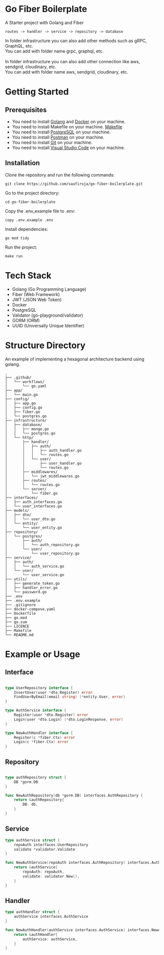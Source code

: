 # Go Fiber Boilerplate

A Starter project with Golang and Fiber

```
routes -> handler -> service -> repository -> database
```

In folder infrastructure you can also add other methods such as gRPC, GraphQL, etc. </br>
You can add with folder name grpc, graphql, etc. </br>
</br>
In folder infrastructure you can also add other connection like aws, sendgrid, cloudinary, etc. </br>
You can add with folder name aws, sendgrid, cloudinary, etc. </br>

# Getting Started

## Prerequisites

- You need to install [Golang](https://golang.org/doc/install) and [Docker](https://docs.docker.com/get-docker/) on your machine.
- You need to install Makefile on your machine. [Makefile](https://sourceforge.net/projects/mingw/)
- You need to install [PostgreSQL](https://www.postgresql.org/download/) on your machine.
- You need to install [Postman](https://www.postman.com/downloads/) on your machine.
- You need to install [Git](https://git-scm.com/downloads) on your machine.
- You need to install [Visual Studio Code](https://code.visualstudio.com/download) on your machine.

## Installation

Clone the repository and run the following commands:

```
git clone https://github.com/saufiroja/go-fiber-boilerplate.git
```

Go to the project directory:

```
cd go-fiber-boilerplate
```

Copy the .env_example file to .env:

```
copy .env.example .env
```

Install dependencies:

```
go mod tidy
```

Run the project:

```
make run
```

# Tech Stack

- Golang (Go Programming Language)
- Fiber (Web Framework)
- JWT (JSON Web Token)
- Docker
- PostgreSQL
- Validator (go-playground/validator)
- GORM (ORM)
- UUID (Universally Unique Identifier)

# Structure Directory

An example of implementing a hexagonal architecture backend using golang.

```
.
├── .github/
│   └── workflows/
│       └── go.yaml
├── app/
│   └── main.go
├── config/
│   ├── app.go
│   ├── config.go
│   ├── fiber.go
│   └── postgres.go
├── infrastructure/
│   ├── database/
│   │   ├── mongo.go
│   │   └── postgres.go
│   └── http/
│       ├── handler/
│       │   ├── auth/
│       │   │   ├── auth_handler.go
│       │   │   └── routes.go
│       │   └── user/
│       │       ├── user_handler.go
│       │       └── routes.go
│       ├── middlewares/
│       │   └── jwt_middlewares.go
│       ├── routes/
│       │   └── routes.go
│       └── server/
│           └── fiber.go
├── interfaces/
│   ├── auth_interfaces.go
│   └── user_interfaces.go
├── models/
│   ├── dto/
│   │   └── user_dto.go
│   └── entity/
│       └── user_entity.go
├── repository/
│   └── postgres/
│       ├── auth/
│       │   └── auth_repository.go
│       └── user/
│           └── user_repository.go
├── service/
│   ├── auth/
│   │   └── auth_service.go
│   └── user/
│       └── user_service.go
├── utils/
│   ├── generate_token.go
│   ├── handler_error.go
│   └── password.go
├── .env
├── .env.example
├── .gitignore
├── docker-compose.yaml
├── Dockerfile
├── go.mod
├── go.sum
├── LICENCE
├── Makefile
└── README.md
```

# Example or Usage

## Interface

```go

type UserRepository interface {
	InsertUser(user *dto.Register) error
	FindUserByEmail(email string) (*entity.User, error)
}

type AuthService interface {
	Register(user *dto.Register) error
	Login(user *dto.Login) (*dto.LoginResponse, error)
}

type NewAuthHandler interface {
	Register(c *fiber.Ctx) error
	Login(c *fiber.Ctx) error
}

```

## Repository

```go

type authRepository struct {
	DB *gorm.DB
}

func NewAuthRepository(db *gorm.DB) interfaces.AuthRepository {
	return &authRepository{
		DB: db,
	}
}

```

## Service

```go
type authService struct {
	repoAuth interfaces.UserRepository
	validate *validator.Validate
}

func NewAuthService(repoAuth interfaces.AuthRepository) interfaces.AuthService {
	return &authService{
		repoAuth: repoAuth,
		validate: validator.New(),
	}
}
```

## Handler

```go
type authHandler struct {
	authService interfaces.AuthService
}

func NewAuthHandler(authService interfaces.AuthService) interfaces.NewAuthHandler {
	return &authHandler{
		authService: authService,
	}
}
```
